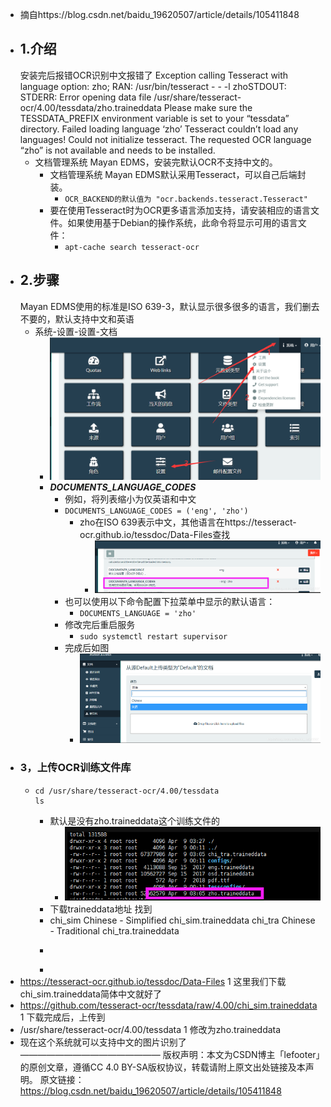 - 摘自https://blog.csdn.net/baidu_19620507/article/details/105411848
- ## 1.介绍
  安装完后报错OCR识别中文报错了
  Exception calling Tesseract with language option: zho; RAN: /usr/bin/tesseract - - -l zhoSTDOUT: STDERR: Error opening data file /usr/share/tesseract-ocr/4.00/tessdata/zho.traineddata Please make sure the TESSDATA_PREFIX environment variable is set to your “tessdata” directory. Failed loading language ‘zho’ Tesseract couldn’t load any languages! Could not initialize tesseract. The requested OCR language “zho” is not available and needs to be installed.
	- 文档管理系统 Mayan EDMS，安装完默认OCR不支持中文的。
		- 文档管理系统 Mayan EDMS默认采用Tesseract，可以自己后端封装。
			- `OCR_BACKEND的默认值为 "ocr.backends.tesseract.Tesseract"`
		- 要在使用Tesseract时为OCR更多语言添加支持，请安装相应的语言文件。如果使用基于Debian的操作系统，此命令将显示可用的语言文件：
			- `apt-cache search tesseract-ocr`
- ## 2.步骤
  Mayan EDMS使用的标准是ISO 639-3，默认显示很多很多的语言，我们删去不要的，默认支持中文和英语
	- 系统-设置-设置-文档
		- ![image.png](../assets/image_1692681584567_0.png)
		- ***DOCUMENTS_LANGUAGE_CODES***
			- 例如，将列表缩小为仅英语和中文
			- `DOCUMENTS_LANGUAGE_CODES = ('eng', 'zho')`
				- zho在ISO 639表示中文，其他语言在https://tesseract-ocr.github.io/tessdoc/Data-Files查找
					- ![image.png](../assets/image_1692681747170_0.png)
			- 也可以使用以下命令配置下拉菜单中显示的默认语言：
				- ```DOCUMENTS_LANGUAGE = 'zho'```
			- 修改完后重启服务
				- ```sudo systemctl restart supervisor```
			- 完成后如图
				- ![image.png](../assets/image_1692681888275_0.png)
- ### 3，上传OCR训练文件库
	- ```
	  cd /usr/share/tesseract-ocr/4.00/tessdata
	  ls
	  ```
		- 默认是没有zho.traineddata这个训练文件的
			- ![image.png](../assets/image_1692682067200_0.png)
		- 下载traineddata地址
		  找到
		- chi_sim Chinese - Simplified chi_sim.traineddata
		  chi_tra Chinese - Traditional chi_tra.traineddata
		- ```
		-
- https://tesseract-ocr.github.io/tessdoc/Data-Files
  1
  这里我们下载chi_sim.traineddata简体中文就好了
- https://github.com/tesseract-ocr/tessdata/raw/4.00/chi_sim.traineddata
  1
  下载完成后，上传到
- /usr/share/tesseract-ocr/4.00/tessdata
  1
  修改为zho.traineddata
- 现在这个系统就可以支持中文的图片识别了
  ————————————————
  版权声明：本文为CSDN博主「lefooter」的原创文章，遵循CC 4.0 BY-SA版权协议，转载请附上原文出处链接及本声明。
  原文链接：https://blog.csdn.net/baidu_19620507/article/details/105411848